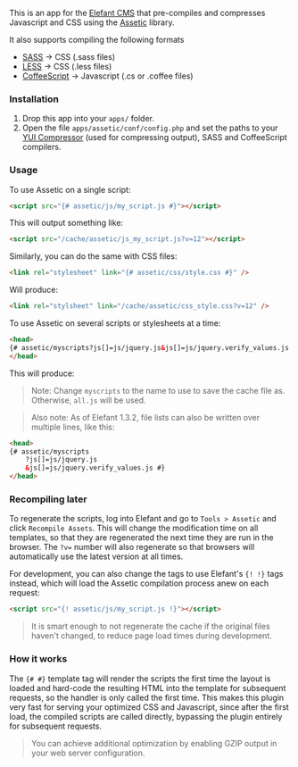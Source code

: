 This is an app for the [Elefant CMS](http://github.com/jbroadway/elefant)
that pre-compiles and compresses Javascript and CSS using the
[Assetic](https://github.com/kriswallsmith/assetic) library.

It also supports compiling the following formats

* [SASS](http://sass-lang.com/) -> CSS (.sass files)
* [LESS](http://lesscss.org/) -> CSS (.less files)
* [CoffeeScript]() -> Javascript (.cs or .coffee files)

### Installation

1. Drop this app into your `apps/` folder.
2. Open the file `apps/assetic/conf/config.php` and set the paths to your [YUI Compressor](http://developer.yahoo.com/yui/compressor/) (used for compressing output), SASS and CoffeeScript compilers.

### Usage

To use Assetic on a single script:

```html
<script src="{# assetic/js/my_script.js #}"></script>
```

This will output something like:

```html
<script src="/cache/assetic/js_my_script.js?v=12"></script>
```

Similarly, you can do the same with CSS files:

```html
<link rel="stylesheet" link="{# assetic/css/style.css #}" />
```

Will produce:

```html
<link rel="stylsheet" link="/cache/assetic/css_style.css?v=12" />
```

To use Assetic on several scripts or stylesheets at a time:

```html
<head>
{# assetic/myscripts?js[]=js/jquery.js&js[]=js/jquery.verify_values.js #}
</head>
```

This will produce:

<script src="/cache/assetic/myscripts.js?v=12"></script>

> Note: Change `myscripts` to the name to use to save the cache file as. Otherwise, `all.js` will be used.

> Also note: As of Elefant 1.3.2, file lists can also be written over multiple lines, like this:

```html
<head>
{# assetic/myscripts
	?js[]=js/jquery.js
	&js[]=js/jquery.verify_values.js #}
</head>
```

### Recompiling later

To regenerate the scripts, log into Elefant and go to `Tools > Assetic` and
click `Recompile Assets`. This will change the modification time on all templates,
so that they are regenerated the next time they are run in the browser.
The `?v=` number will also regenerate so that browsers will automatically
use the latest version at all times.

For development, you can also change the tags to use Elefant's `{! !}` tags instead,
which will load the Assetic compilation process anew on each request:

```html
<script src="{! assetic/js/my_script.js !}"></script>
```

> It is smart enough to not regenerate the cache if the original files haven't changed, to reduce page load times during development.

### How it works

The `{# #}` template tag will render the scripts the first time the layout is loaded
and hard-code the resulting HTML into the template for subsequent requests, so the
handler is only called the first time. This makes this plugin very fast for
serving your optimized CSS and Javascript, since after the first load, the
compiled scripts are called directly, bypassing the plugin entirely for subsequent
requests.

> You can achieve additional optimization by enabling GZIP output in your web server configuration.
